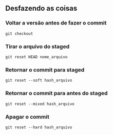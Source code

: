 ## Desfazendo as coisas

### Voltar a versão antes de fazer o commit
``` shell
git checkout
```

### Tirar o arquivo do staged
``` shell
git reset HEAD nome_arquivo
```

### Retornar o commit para staged
``` shell
git reset --soft hash_arquivo
```

### Retornar o commit para antes do staged
``` shell
git reset --mixed hash_arquivo
```

### Apagar o commit
``` shell
git reset --hard hash_arquivo
```